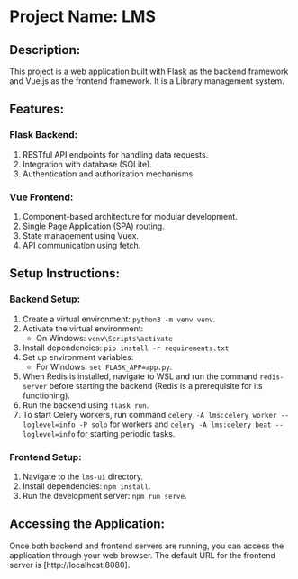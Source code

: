 # Project Name: LMS

## Description:
This project is a web application built with Flask as the backend framework and Vue.js as the frontend framework. It is a Library management system.

## Features:

### Flask Backend:
1. RESTful API endpoints for handling data requests.
2. Integration with database (SQLite).
3. Authentication and authorization mechanisms.

### Vue Frontend:
1. Component-based architecture for modular development.
2. Single Page Application (SPA) routing.
3. State management using Vuex.
4. API communication using fetch.

## Setup Instructions:

### Backend Setup:

1. Create a virtual environment: `python3 -m venv venv`.
2. Activate the virtual environment:
    - On Windows: `venv\Scripts\activate`
3. Install dependencies: `pip install -r requirements.txt`.
4. Set up environment variables:
    - For Windows: `set FLASK_APP=app.py`.
5. When Redis is installed, navigate to WSL and run the command `redis-server` before starting the backend (Redis is a prerequisite for its functioning).
6. Run the backend using `flask run`.
7. To start Celery workers, run command `celery -A lms:celery worker --loglevel=info -P solo` for workers and `celery -A lms:celery beat --loglevel=info` for starting periodic tasks.

### Frontend Setup:

1. Navigate to the `lms-ui` directory.
2. Install dependencies: `npm install`.
3. Run the development server: `npm run serve`.

## Accessing the Application:

Once both backend and frontend servers are running, you can access the application through your web browser.
The default URL for the frontend server is [http://localhost:8080].
